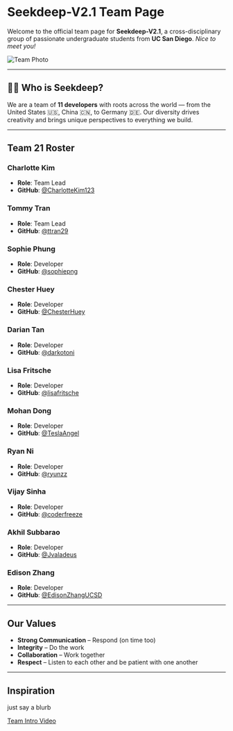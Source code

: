 # Seekdeep-V2.1 Team Page  

Welcome to the official team page for **Seekdeep-V2.1**, a cross-disciplinary group of passionate undergraduate students from **UC San Diego**. *Nice to meet you!*  

![Team Photo](/admin/assets/Team.png)

---

## 🧑‍🚀 Who is Seekdeep?

We are a team of **11 developers** with roots across the world — from the United States 🇺🇸, China 🇨🇳, to Germany 🇩🇪. Our diversity drives creativity and brings unique perspectives to everything we build.

---

## Team 21 Roster

### Charlotte Kim  
- **Role**: Team Lead  
- **GitHub**: [@CharlotteKim123](https://github.com/CharlotteKim123)

### Tommy Tran  
- **Role**: Team Lead  
- **GitHub**: [@ttran29](https://github.com/ttran29)

### Sophie Phung  
- **Role**: Developer  
- **GitHub**: [@sophiepng](https://github.com/sophiepng)

### Chester Huey  
- **Role**: Developer  
- **GitHub**: [@ChesterHuey](https://github.com/ChesterHuey)

### Darian Tan  
- **Role**: Developer  
- **GitHub**: [@darkotoni](https://github.com/darkotoni)

### Lisa Fritsche  
- **Role**: Developer  
- **GitHub**: [@lisafritsche](https://github.com/lisafritsche)

### Mohan Dong  
- **Role**: Developer  
- **GitHub**: [@TeslaAngel](https://github.com/TeslaAngel)

### Ryan Ni  
- **Role**: Developer  
- **GitHub**: [@ryunzz](https://github.com/ryunzz)

### Vijay Sinha  
- **Role**: Developer  
- **GitHub**: [@coderfreeze](https://github.com/coderfreeze)

### Akhil Subbarao  
- **Role**: Developer  
- **GitHub**: [@Jvaladeus](https://github.com/JvalaDeus)

### Edison Zhang  
- **Role**: Developer  
- **GitHub**: [@EdisonZhangUCSD](https://github.com/EdisonZhangUCSD)

---

## Our Values

- **Strong Communication** – Respond (on time too) 
- **Integrity** – Do the work
- **Collaboration** – Work together
- **Respect** – Listen to each other and be patient with one another

---

## Inspiration

just say a blurb

[Team Intro Video](file:///Users/charlottekim/Documents/teamintro.mp4)
